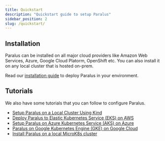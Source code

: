 ```yaml
---
title: Quickstart
description: "Quickstart guide to setup Paralus"
sidebar_position: 2
slug: /quickstart/
---
```


## Installation

Paralus can be installed on all major cloud providers like Amazon Web Services, Azure, Google Cloud Platorm, OpenShift etc. You can also install it on any local cluster that is hosted on-prem.

Read our [installation guide](../installation) to deploy Paralus in your environment.

## Tutorials

We also have some tutorials that you can follow to configure Paralus.

- [Setup Paralus on a Local Cluster Using Kind](/blog/kind-quickstart)
- [Deploy Paralus to Elastic Kubernetes Service (EKS) on AWS](/blog/eks-quickstart)
- [Setup Paralus on Azure Kubernetes Service (AKS) on Azure](/blog/paralus-quickstart-aks)
- [Paralus on Google Kubernetes Engine (GKE) on Google Cloud](/blog/paralus-quickstart-gke)
- [Install Paralus on a local MicroK8s cluster](/blog/paralus-quickstart-microk8s)

